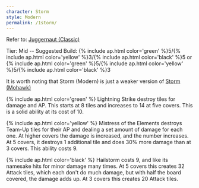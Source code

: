 ```yaml
---
character: Storm
style: Modern
permalink: /1storm/
---
```

Refer to: <a href="/juggs/">Juggernaut (Classic)</a>

Tier: Mid -- Suggested Build: {% include ap.html color='green' %}5/{% include ap.html color='yellow' %}3/{% include ap.html color='black' %}5 or {% include ap.html color='green' %}5/{% include ap.html color='yellow' %}5/{% include ap.html color='black' %}3

It is worth noting that Storm (Modern) is just a weaker version of <a href="/storm/">Storm (Mohawk)</a>

{% include ap.html color='green' %} Lightning Strike destroy tiles for damage and AP. This starts at 8 tiles and increases to 14 at five covers. This is a solid ability at its cost of 10.

{% include ap.html color='yellow' %} Mistress of the Elements destroys Team-Up tiles for their AP and dealing a set amount of damage for each one. At higher covers the damage is increased, and the number increases. At 5 covers, it destroys 1 additional tile and does 30% more damage than at 3 covers. This ability costs 9.

{% include ap.html color='black' %} Hailstorm costs 9, and like its namesake hits for minor damage many times. At 5 covers this creates 32 Attack tiles, which each don't do much damage, but with half the board covered, the damage adds up. At 3 covers this creates 20 Attack tiles.